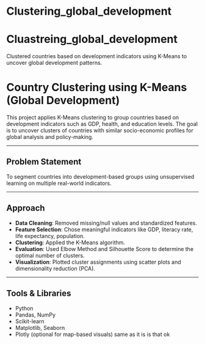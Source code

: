 # Clustering_global_development
# Cluastreing_global_development
Clustered countries based on development indicators using K-Means to uncover global development patterns.
# Country Clustering using K-Means (Global Development)

This project applies K-Means clustering to group countries based on development indicators such as GDP, health, and education levels. The goal is to uncover clusters of countries with similar socio-economic profiles for global analysis and policy-making.

---

##  Problem Statement
To segment countries into development-based groups using unsupervised learning on multiple real-world indicators.

---

##  Approach
- **Data Cleaning**: Removed missing/null values and standardized features.
- **Feature Selection**: Chose meaningful indicators like GDP, literacy rate, life expectancy, population.
- **Clustering**: Applied the K-Means algorithm.
- **Evaluation**: Used Elbow Method and Silhouette Score to determine the optimal number of clusters.
- **Visualization**: Plotted cluster assignments using scatter plots and dimensionality reduction (PCA).

---

##  Tools & Libraries
- Python  
- Pandas, NumPy  
- Scikit-learn  
- Matplotlib, Seaborn  
- Plotly (optional for map-based visuals) same as it is is that ok
